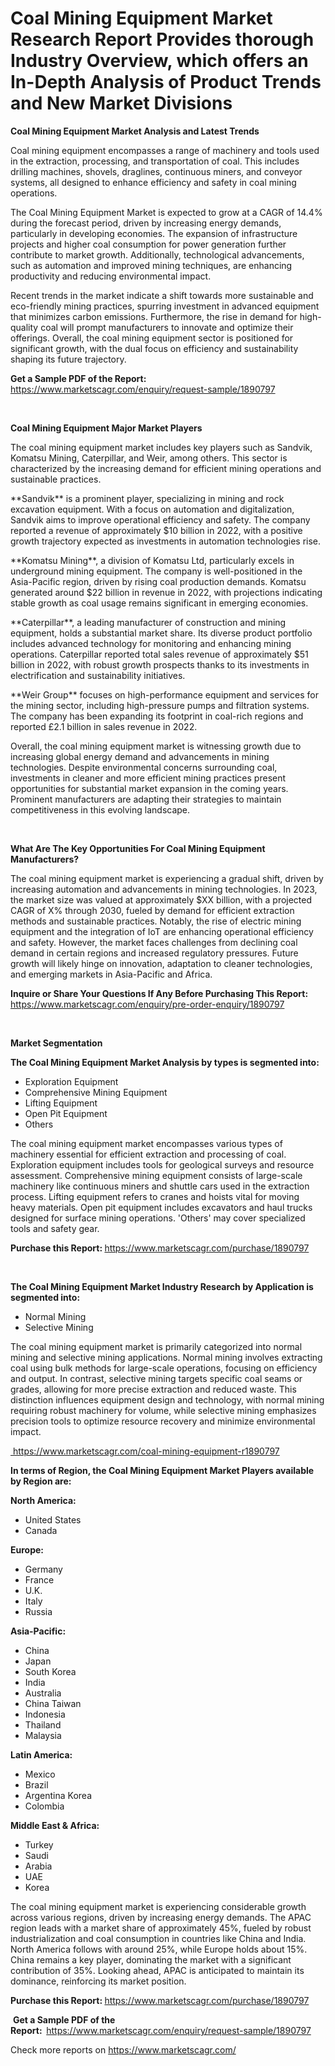 <p><h1>Coal Mining Equipment Market Research Report Provides thorough Industry Overview, which offers an In-Depth Analysis of Product Trends and New Market Divisions</h1></p><p><strong>Coal Mining Equipment Market Analysis and Latest Trends</strong></p>
<p><p>Coal mining equipment encompasses a range of machinery and tools used in the extraction, processing, and transportation of coal. This includes drilling machines, shovels, draglines, continuous miners, and conveyor systems, all designed to enhance efficiency and safety in coal mining operations. </p><p>The Coal Mining Equipment Market is expected to grow at a CAGR of 14.4% during the forecast period, driven by increasing energy demands, particularly in developing economies. The expansion of infrastructure projects and higher coal consumption for power generation further contribute to market growth. Additionally, technological advancements, such as automation and improved mining techniques, are enhancing productivity and reducing environmental impact. </p><p>Recent trends in the market indicate a shift towards more sustainable and eco-friendly mining practices, spurring investment in advanced equipment that minimizes carbon emissions. Furthermore, the rise in demand for high-quality coal will prompt manufacturers to innovate and optimize their offerings. Overall, the coal mining equipment sector is positioned for significant growth, with the dual focus on efficiency and sustainability shaping its future trajectory.</p></p>
<p><strong>Get a Sample PDF of the Report:&nbsp;</strong> <a href="https://www.marketscagr.com/enquiry/request-sample/1890797?utm_campaign=2337&utm_medium=2&utm_source=Github&utm_content=ia&utm_term=22022025&utm_id=coal-mining-equipment">https://www.marketscagr.com/enquiry/request-sample/1890797</a></p>
<p>&nbsp;</p>
<p><strong>Coal Mining Equipment Major Market Players</strong></p>
<p><p>The coal mining equipment market includes key players such as Sandvik, Komatsu Mining, Caterpillar, and Weir, among others. This sector is characterized by the increasing demand for efficient mining operations and sustainable practices.</p><p>**Sandvik** is a prominent player, specializing in mining and rock excavation equipment. With a focus on automation and digitalization, Sandvik aims to improve operational efficiency and safety. The company reported a revenue of approximately $10 billion in 2022, with a positive growth trajectory expected as investments in automation technologies rise.</p><p>**Komatsu Mining**, a division of Komatsu Ltd, particularly excels in underground mining equipment. The company is well-positioned in the Asia-Pacific region, driven by rising coal production demands. Komatsu generated around $22 billion in revenue in 2022, with projections indicating stable growth as coal usage remains significant in emerging economies.</p><p>**Caterpillar**, a leading manufacturer of construction and mining equipment, holds a substantial market share. Its diverse product portfolio includes advanced technology for monitoring and enhancing mining operations. Caterpillar reported total sales revenue of approximately $51 billion in 2022, with robust growth prospects thanks to its investments in electrification and sustainability initiatives.</p><p>**Weir Group** focuses on high-performance equipment and services for the mining sector, including high-pressure pumps and filtration systems. The company has been expanding its footprint in coal-rich regions and reported £2.1 billion in sales revenue in 2022. </p><p>Overall, the coal mining equipment market is witnessing growth due to increasing global energy demand and advancements in mining technologies. Despite environmental concerns surrounding coal, investments in cleaner and more efficient mining practices present opportunities for substantial market expansion in the coming years. Prominent manufacturers are adapting their strategies to maintain competitiveness in this evolving landscape.</p></p>
<p>&nbsp;</p>
<p><strong>What Are The Key Opportunities For Coal Mining Equipment Manufacturers?</strong></p>
<p><p>The coal mining equipment market is experiencing a gradual shift, driven by increasing automation and advancements in mining technologies. In 2023, the market size was valued at approximately $XX billion, with a projected CAGR of X% through 2030, fueled by demand for efficient extraction methods and sustainable practices. Notably, the rise of electric mining equipment and the integration of IoT are enhancing operational efficiency and safety. However, the market faces challenges from declining coal demand in certain regions and increased regulatory pressures. Future growth will likely hinge on innovation, adaptation to cleaner technologies, and emerging markets in Asia-Pacific and Africa.</p></p>
<p><strong>Inquire or Share Your Questions If Any Before Purchasing This Report:</strong> <a href="https://www.marketscagr.com/enquiry/pre-order-enquiry/1890797?utm_campaign=2337&utm_medium=2&utm_source=Github&utm_content=ia&utm_term=22022025&utm_id=coal-mining-equipment">https://www.marketscagr.com/enquiry/pre-order-enquiry/1890797</a></p>
<p>&nbsp;</p>
<p><strong>Market Segmentation</strong></p>
<p><strong>The Coal Mining Equipment Market Analysis by types is segmented into:</strong></p>
<p><ul><li>Exploration Equipment</li><li>Comprehensive Mining Equipment</li><li>Lifting Equipment</li><li>Open Pit Equipment</li><li>Others</li></ul></p>
<p><p>The coal mining equipment market encompasses various types of machinery essential for efficient extraction and processing of coal. Exploration equipment includes tools for geological surveys and resource assessment. Comprehensive mining equipment consists of large-scale machinery like continuous miners and shuttle cars used in the extraction process. Lifting equipment refers to cranes and hoists vital for moving heavy materials. Open pit equipment includes excavators and haul trucks designed for surface mining operations. 'Others' may cover specialized tools and safety gear.</p></p>
<p><strong>Purchase this Report:&nbsp;</strong><a href="https://www.marketscagr.com/purchase/1890797?utm_campaign=2337&utm_medium=2&utm_source=Github&utm_content=ia&utm_term=22022025&utm_id=coal-mining-equipment">https://www.marketscagr.com/purchase/1890797</a></p>
<p>&nbsp;</p>
<p><strong>The Coal Mining Equipment Market Industry Research by Application is segmented into:</strong></p>
<p><ul><li>Normal Mining</li><li>Selective Mining</li></ul></p>
<p><p>The coal mining equipment market is primarily categorized into normal mining and selective mining applications. Normal mining involves extracting coal using bulk methods for large-scale operations, focusing on efficiency and output. In contrast, selective mining targets specific coal seams or grades, allowing for more precise extraction and reduced waste. This distinction influences equipment design and technology, with normal mining requiring robust machinery for volume, while selective mining emphasizes precision tools to optimize resource recovery and minimize environmental impact.</p></p>
<p><a href="https://www.marketscagr.com/coal-mining-equipment-r1890797?utm_campaign=2337&utm_medium=2&utm_source=Github&utm_content=ia&utm_term=22022025&utm_id=coal-mining-equipment">&nbsp;https://www.marketscagr.com/coal-mining-equipment-r1890797</a></p>
<p><strong>In terms of Region, the Coal Mining Equipment Market Players available by Region are:</strong></p>
<p>
    <p> <strong> North America: </strong>
        <ul>
            <li>United States</li>
            <li>Canada</li>
        </ul>
        </p> 
    <p> <strong> Europe: </strong>
        <ul>
            <li>Germany</li>
            <li>France</li>
            <li>U.K.</li>
            <li>Italy</li>
            <li>Russia</li>
        </ul>
        </p> 
    <p> <strong> Asia-Pacific: </strong>
        <ul>
            <li>China</li>
            <li>Japan</li>
            <li>South Korea</li>
            <li>India</li>
            <li>Australia</li>
            <li>China Taiwan</li>
            <li>Indonesia</li>
            <li>Thailand</li>
            <li>Malaysia</li>
        </ul>
        </p> 
    <p> <strong> Latin America: </strong>
        <ul>
            <li>Mexico</li>
            <li>Brazil</li>
            <li>Argentina Korea</li>
            <li>Colombia</li>
        </ul>
        </p> 
    <p> <strong> Middle East & Africa: </strong>
        <ul>
            <li>Turkey</li>
            <li>Saudi</li>
            <li>Arabia</li>
            <li>UAE</li>
            <li>Korea</li>
        </ul>
    </p>
    </p>
<p><p>The coal mining equipment market is experiencing considerable growth across various regions, driven by increasing energy demands. The APAC region leads with a market share of approximately 45%, fueled by robust industrialization and coal consumption in countries like China and India. North America follows with around 25%, while Europe holds about 15%. China remains a key player, dominating the market with a significant contribution of 35%. Looking ahead, APAC is anticipated to maintain its dominance, reinforcing its market position.</p></p>
<p><strong>Purchase this Report: </strong><a href="https://www.marketscagr.com/purchase/1890797?utm_campaign=2337&utm_medium=2&utm_source=Github&utm_content=ia&utm_term=22022025&utm_id=coal-mining-equipment">https://www.marketscagr.com/purchase/1890797</a></p>
<p>&nbsp;<strong>Get a Sample PDF of the Report:&nbsp;&nbsp;</strong><a href="https://www.marketscagr.com/enquiry/request-sample/1890797?utm_campaign=2337&utm_medium=2&utm_source=Github&utm_content=ia&utm_term=22022025&utm_id=coal-mining-equipment">https://www.marketscagr.com/enquiry/request-sample/1890797</a></p>
<p><strong></strong></p>
<p>Check more reports on <a href="https://www.marketscagr.com/?utm_campaign=2337&utm_medium=2&utm_source=Github&utm_content=ia&utm_term=22022025&utm_id=coal-mining-equipment">https://www.marketscagr.com/</a></p>